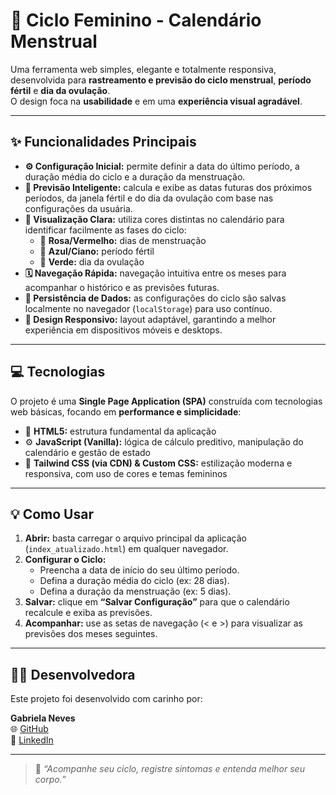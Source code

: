 # 🌸 Ciclo Feminino - Calendário Menstrual
Uma ferramenta web simples, elegante e totalmente responsiva, desenvolvida para **rastreamento e previsão do ciclo menstrual**, **período fértil** e **dia da ovulação**.  
O design foca na **usabilidade** e em uma **experiência visual agradável**.

---

## ✨ Funcionalidades Principais

- **⚙️ Configuração Inicial:** permite definir a data do último período, a duração média do ciclo e a duração da menstruação.  
- **🔮 Previsão Inteligente:** calcula e exibe as datas futuras dos próximos períodos, da janela fértil e do dia da ovulação com base nas configurações da usuária.  
- **🎨 Visualização Clara:** utiliza cores distintas no calendário para identificar facilmente as fases do ciclo:
  - 🌷 **Rosa/Vermelho:** dias de menstruação  
  - 💙 **Azul/Ciano:** período fértil  
  - 💚 **Verde:** dia da ovulação  
- **🗓️ Navegação Rápida:** navegação intuitiva entre os meses para acompanhar o histórico e as previsões futuras.  
- **💾 Persistência de Dados:** as configurações do ciclo são salvas localmente no navegador (`localStorage`) para uso contínuo.  
- **📱 Design Responsivo:** layout adaptável, garantindo a melhor experiência em dispositivos móveis e desktops.

---

## 💻 Tecnologias

O projeto é uma **Single Page Application (SPA)** construída com tecnologias web básicas, focando em **performance e simplicidade**:

- 🧱 **HTML5:** estrutura fundamental da aplicação  
- ⚙️ **JavaScript (Vanilla):** lógica de cálculo preditivo, manipulação do calendário e gestão de estado  
- 🎀 **Tailwind CSS (via CDN) & Custom CSS:** estilização moderna e responsiva, com uso de cores e temas femininos  

---

## 💡 Como Usar

1. **Abrir:** basta carregar o arquivo principal da aplicação (`index_atualizado.html`) em qualquer navegador.  
2. **Configurar o Ciclo:**
   - Preencha a data de início do seu último período.
   - Defina a duração média do ciclo (ex: 28 dias).
   - Defina a duração da menstruação (ex: 5 dias).
3. **Salvar:** clique em **“Salvar Configuração”** para que o calendário recalcule e exiba as previsões.  
4. **Acompanhar:** use as setas de navegação (< e >) para visualizar as previsões dos meses seguintes.  

---

## 🧑‍💻 Desenvolvedora

Este projeto foi desenvolvido com carinho por:

**Gabriela Neves**  
🌐 [GitHub](https://github.com/nevesgno)  
💼 [LinkedIn](https://www.linkedin.com/in/gabriela-neves-oliveira)

---

> 💬 *“Acompanhe seu ciclo, registre sintomas e entenda melhor seu corpo.”*
